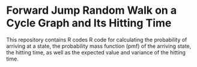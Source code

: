 # Forward Jump Random Walk on a Cycle Graph and Its Hitting Time
This repository contains R codes R code for calculating the probability of arriving at a state, the probability mass function (pmf) of the arriving state, the hitting time, as well as the expected value and variance of the hitting time. 
